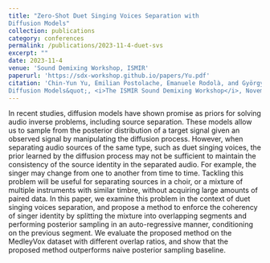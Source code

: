 ```yaml
---
title: "Zero-Shot Duet Singing Voices Separation with
Diffusion Models"
collection: publications
category: conferences
permalink: /publications/2023-11-4-duet-svs
excerpt: ""
date: 2023-11-4
venue: 'Sound Demixing Workshop, ISMIR'
paperurl: 'https://sdx-workshop.github.io/papers/Yu.pdf'
citation: 'Chin-Yun Yu, Emilian Postolache, Emanuele Rodolà, and György Fazekas, &quot;Zero-Shot Duet Singing Voices Separation with
Diffusion Models&quot;, <i>The ISMIR Sound Demixing Workshop</i>, November 2023.'
---
```

In recent studies, diffusion models have shown promise as priors for solving audio inverse problems, including source separation. 
These models allow us to sample from the posterior distribution of a target signal given an observed signal by manipulating the diffusion process.
However, when separating audio sources of the same type, such as duet singing voices, the prior learned by the diffusion process may not be sufficient to maintain the consistency of the source identity in the separated audio.
For example, the singer may change from one to another from time to time.
Tackling this problem will be useful for separating sources in a choir, or a mixture of multiple instruments with similar timbre, without acquiring large amounts of paired data.
In this paper, we examine this problem in the context of duet singing voices separation, and propose a method to enforce the coherency of singer identity by splitting the mixture into overlapping segments and performing posterior sampling in an auto-regressive manner, conditioning on the previous segment.
We evaluate the proposed method on the MedleyVox dataset with different overlap ratios, and show that the proposed method outperforms naive posterior sampling baseline.